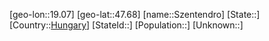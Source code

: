 ﻿---
location: [47.68,19.07]
type: City
tags:
- geo/City


SpocWebEntityId: 34710
isDeleted: false
confidential: public

---
[geo-lon::19.07]
[geo-lat::47.68]
[name::Szentendro]
[State::]
[Country::[Hungary](geo/Continent/Europe/Hungary.md)]
[StateId::]
[Population::]
[Unknown::]

